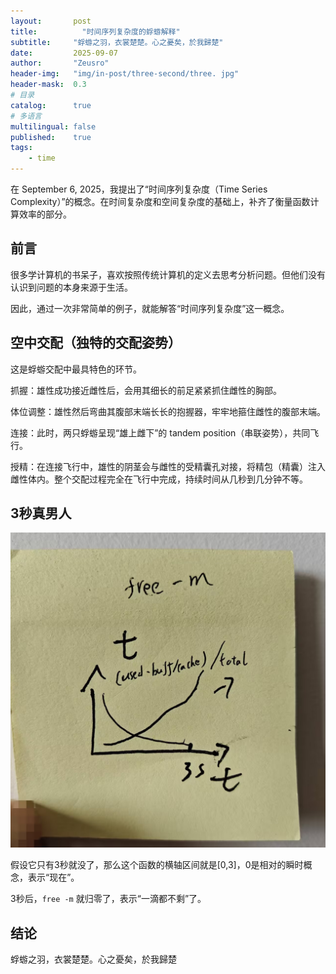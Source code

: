 ```yaml
---
layout:       post
title:          "时间序列复杂度的蜉蝣解释"
subtitle:     "蜉蝣之羽，衣裳楚楚。心之憂矣，於我歸楚"
date:         2025-09-07
author:       "Zeusro"
header-img:   "img/in-post/three-second/three. jpg"
header-mask:  0.3
# 目录
catalog:      true
# 多语言
multilingual: false
published:    true
tags:
    - time
---
```



在 September 6, 2025，我提出了“时间序列复杂度（Time Series Complexity）”的概念。在时间复杂度和空间复杂度的基础上，补齐了衡量函数计算效率的部分。

## 前言

很多学计算机的书呆子，喜欢按照传统计算机的定义去思考分析问题。但他们没有认识到问题的本身来源于生活。

因此，通过一次非常简单的例子，就能解答“时间序列复杂度”这一概念。

## 空中交配（独特的交配姿势）

这是蜉蝣交配中最具特色的环节。

抓握：雄性成功接近雌性后，会用其细长的前足紧紧抓住雌性的胸部。

体位调整：雄性然后弯曲其腹部末端长长的抱握器，牢牢地箍住雌性的腹部末端。

连接：此时，两只蜉蝣呈现“雄上雌下”的 tandem position（串联姿势），共同飞行。

授精：在连接飞行中，雄性的阴茎会与雌性的受精囊孔对接，将精包（精囊）注入雌性体内。整个交配过程完全在飞行中完成，持续时间从几秒到几分钟不等。

## 3秒真男人

![image](/img/in-post/three-second/free-m.jpg)

假设它只有3秒就没了，那么这个函数的横轴区间就是[0,3]，0是相对的瞬时概念，表示“现在”。

3秒后，`free -m` 就归零了，表示“一滴都不剩”了。

## 结论

蜉蝣之羽，衣裳楚楚。心之憂矣，於我歸楚